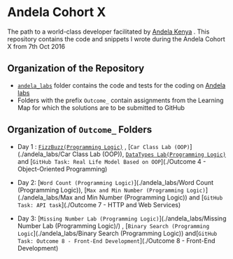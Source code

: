 # Andela Cohort X
The  path to a world-class developer facilitated by [Andela Kenya](https://andela.com) . This repository contains the code and snippets I wrote during the Andela Cohort X from 7th Oct 2016

## Organization of the Repository
* [```andela_labs```](./andela_labs) folder contains the code and tests for the 
coding on [Andela labs](http://labs.andela.com)
* Folders with the prefix ```Outcome_``` contain assignments from the Learning Map for which the solutions are to be submitted to GitHub

## Organization of ```Outcome_``` Folders

* Day 1 : 
[```FizzBuzz(Programming Logic)```](./andela_labs/FizzBuzz (Programming Logic)) ,
[```Car Class Lab (OOP)```](./andela_labs/Car Class Lab (OOP)),
[```DataTypes Lab(Programming Logic)```]() and [```GitHub Task: Real Life Model Based on OOP```](./Outcome 4 - Object-Oriented Programming)

* Day 2: 
[```Word Count (Programming Logic)```](./andela_labs/Word Count (Programming Logic)), 
[```Max and Min Number (Programming Logic)```](./andela_labs/Max and Min Number (Programming Logic)) and  [```GitHub Task: API task```](./Outcome 7 - HTTP and Web Services)

* Day 3: [`Missing Number Lab (Programming Logic)`](./andela_labs/Missing Number Lab (Programming Logic)/) , [`Binary Search (Programming Logic`](./andela_labs/Binary Search (Programming Logic)) and[```GitHub Task: Outcome 8 - Front-End Development```](./Outcome 8 - Front-End Development)





